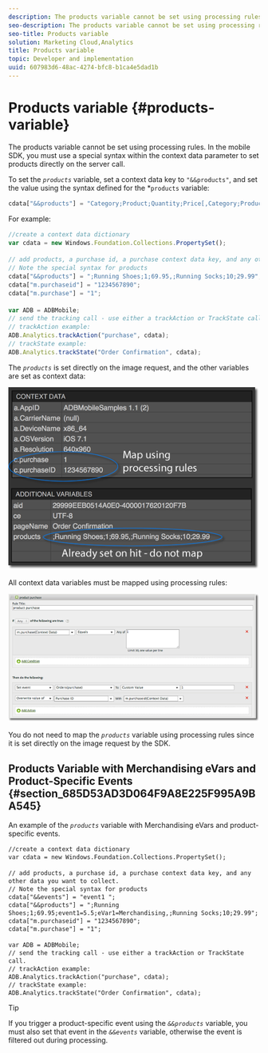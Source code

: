 ```yaml
---
description: The products variable cannot be set using processing rules. In the mobile SDK, you must use a special syntax within the context data parameter to set products directly on the server call.
seo-description: The products variable cannot be set using processing rules. In the mobile SDK, you must use a special syntax within the context data parameter to set products directly on the server call.
seo-title: Products variable
solution: Marketing Cloud,Analytics
title: Products variable
topic: Developer and implementation
uuid: 607983d6-48ac-4274-bfc8-b1ca4e5dad1b
---
```


# Products variable {#products-variable}

The products variable cannot be set using processing rules. In the mobile SDK, you must use a special syntax within the context data parameter to set products directly on the server call.

To set the *`products`* variable, set a context data key to `"&&products"`, and set the value using the syntax defined for the *`products` variable:

```js
cdata["&&products"] = "Category;Product;Quantity;Price[,Category;Product;Quantity;Price]";
```

For example:

```js
//create a context data dictionary 
var cdata = new Windows.Foundation.Collections.PropertySet(); 
 
// add products, a purchase id, a purchase context data key, and any other data you want to collect. 
// Note the special syntax for products 
cdata["&&products"] = ";Running Shoes;1;69.95,;Running Socks;10;29.99"; 
cdata["m.purchaseid"] = "1234567890"; 
cdata["m.purchase"] = "1"; 
 
var ADB = ADBMobile; 
// send the tracking call - use either a trackAction or TrackState call. 
// trackAction example: 
ADB.Analytics.trackAction("purchase", cdata); 
// trackState example: 
ADB.Analytics.trackState("Order Confirmation", cdata);
```

The *`products`* is set directly on the image request, and the other variables are set as context data: 

![](assets/products-bloodhound.png)

All context data variables must be mapped using processing rules: 

![](assets/products-procrules.png)

You do not need to map the *`products`* variable using processing rules since it is set directly on the image request by the SDK.

## Products Variable with Merchandising eVars and Product-Specific Events {#section_685D53AD3D064F9A8E225F995A9BA545}

An example of the *`products`* variable with Merchandising eVars and product-specific events.

```
//create a context data dictionary 
var cdata = new Windows.Foundation.Collections.PropertySet(); 
  
// add products, a purchase id, a purchase context data key, and any other data you want to collect. 
// Note the special syntax for products 
cdata["&&events"] = "event1 "; 
cdata["&&products"] = ";Running Shoes;1;69.95;event1=5.5;eVar1=Merchandising,;Running Socks;10;29.99"; 
cdata["m.purchaseid"] = "1234567890"; 
cdata["m.purchase"] = "1"; 
  
var ADB = ADBMobile; 
// send the tracking call - use either a trackAction or TrackState call. 
// trackAction example: 
ADB.Analytics.trackAction("purchase", cdata); 
// trackState example: 
ADB.Analytics.trackState("Order Confirmation", cdata);
```

>[!TIP]
>
>If you trigger a product-specific event using the *`&&products`* variable, you must also set that event in the *`&&events`* variable, otherwise the event is filtered out during processing.

